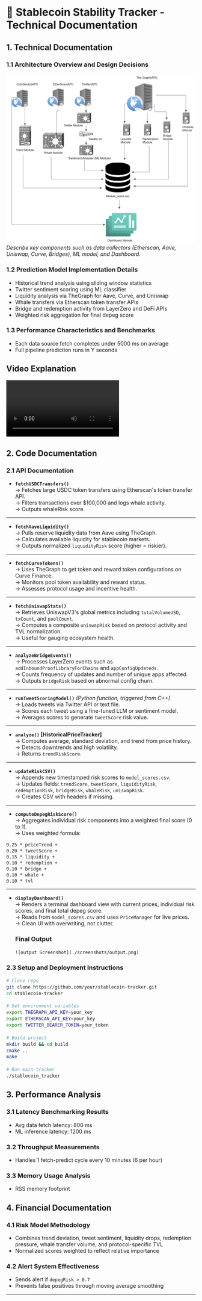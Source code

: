 
# 📘 Stablecoin Stability Tracker - Technical Documentation

## 1. Technical Documentation

### 1.1 Architecture Overview and Design Decisions
![ Architecture ](./screenshots/architecture.png) 
_Describe key components such as data collectors (Etherscan, Aave, Uniswap, Curve, Bridges), ML model, and Dashboard._

### 1.2 Prediction Model Implementation Details
- Historical trend analysis using sliding window statistics
- Twitter sentiment scoring using ML classifier
- Liquidity analysis via TheGraph for Aave, Curve, and Uniswap
- Whale transfers via Etherscan token transfer APIs
- Bridge and redemption activity from LayerZero and DeFi APIs
- Weighted risk aggregation for final depeg score

### 1.3 Performance Characteristics and Benchmarks
- Each data source fetch completes under 5000 ms on average
- Full pipeline prediction runs in Y seconds

## Video Explanation
![ Explanation ](./videos/Vighnesh_SBT_Walkthrough.mp4) 


## 2. Code Documentation

### 2.1 API Documentation

- **`fetchUSDCTransfers()`**  
  → Fetches large USDC token transfers using Etherscan's token transfer API.  
  → Filters transactions over $100,000 and logs whale activity.  
  → Outputs whaleRisk score.

---

- **`fetchAaveLiquidity()`**  
  → Pulls reserve liquidity data from Aave using TheGraph.  
  → Calculates available liquidity for stablecoin markets.  
  → Outputs normalized `liquidityRisk` score (higher = riskier).

---

- **`fetchCurveTokens()`**  
  → Uses TheGraph to get token and reward token configurations on Curve Finance.  
  → Monitors pool token availability and reward status.  
  → Assesses protocol usage and incentive health.

---

- **`fetchUniswapStats()`**  
  → Retrieves UniswapV3's global metrics including `totalVolumeUSD`, `txCount`, and `poolCount`.  
  → Computes a composite `uniswapRisk` based on protocol activity and TVL normalization.  
  → Useful for gauging ecosystem health.

---

- **`analyzeBridgeEvents()`**  
  → Processes LayerZero events such as `addInboundProofLibraryForChains` and `appConfigUpdateds`.  
  → Counts frequency of updates and number of unique apps affected.  
  → Outputs `bridgeRisk` based on abnormal config churn.

---

- **`runTweetScoringModel()`** *(Python function, triggered from C++)*  
  → Loads tweets via Twitter API or text file.  
  → Scores each tweet using a fine-tuned LLM or sentiment model.  
  → Averages scores to generate `tweetScore` risk value.

---

- **`analyze()` [HistoricalPriceTracker]**  
  → Computes average, standard deviation, and trend from price history.  
  → Detects downtrends and high volatility.  
  → Returns `trendRiskScore`.

---

- **`updateRiskCSV()`**  
  → Appends new timestamped risk scores to `model_scores.csv`.  
  → Updates fields: `trendScore`, `tweetScore`, `liquidityRisk`, `redemptionRisk`, `bridgeRisk`, `whaleRisk`, `uniswapRisk`.  
  → Creates CSV with headers if missing.

---

- **`computeDepegRiskScore()`**  
  → Aggregates individual risk components into a weighted final score (0 to 1).  
  → Uses weighted formula:

```
0.25 * priceTrend +
0.20 * tweetScore +
0.15 * liquidity +
0.10 * redemption +
0.10 * bridge +
0.10 * whale +
0.10 * tvl
```

---

- **`displayDashboard()`**  
  → Renders a terminal dashboard view with current prices, individual risk scores, and final total depeg score.  
  → Reads from `model_scores.csv` and uses `PriceManager` for live prices.  
  → Clean UI with overwriting, not clutter.

  ### Final Output
      ![output Screenshot](./screenshots/output.png) 

### 2.3 Setup and Deployment Instructions
```bash
# Clone repo
git clone https://github.com/your/stablecoin-tracker.git
cd stablecoin-tracker

# Set environment variables
export THEGRAPH_API_KEY=your_key
export ETHERSCAN_API_KEY=your_key
export TWITTER_BEARER_TOKEN=your_token

# Build project
mkdir build && cd build
cmake ..
make

# Run main tracker
./stablecoin_tracker
```

## 3. Performance Analysis

### 3.1 Latency Benchmarking Results

- Avg data fetch latency: 800 ms
- ML inference latency: 1200 ms

### 3.2 Throughput Measurements
- Handles 1 fetch-predict cycle every 10 minutes (6 per hour)

### 3.3 Memory Usage Analysis
- RSS memory footprint 

## 4. Financial Documentation

### 4.1 Risk Model Methodology
- Combines trend deviation, tweet sentiment, liquidity drops, redemption pressure, whale transfer volume, and protocol-specific TVL
- Normalized scores weighted to reflect relative importance


### 4.2 Alert System Effectiveness
- Sends alert if `depegRisk > 0.7`
- Prevents false positives through moving average smoothing



---


